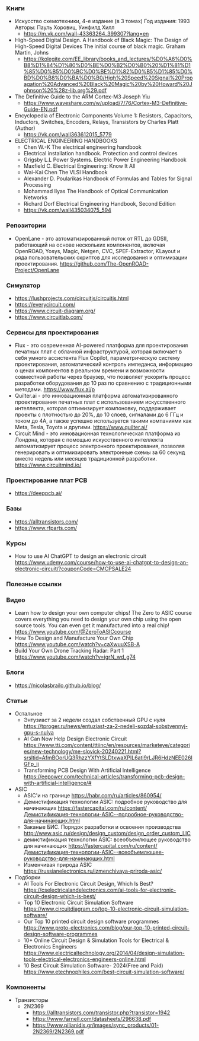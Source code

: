 
### Книги

- Искусство схемотехники, 4-е издание (в 3 томах) Год издания: 1993 Авторы: Пауль Хоровиц, Уинфилд Хилл 
    - https://m.vk.com/wall-43363264_399307?lang=en
- High-Speed Digital Design. A Handbook of Black Magic: The Design of High-Speed Digital Devices The initial course of black magic. Graham Martin, Johns
    - https://kolegite.com/EE_library/books_and_lectures/%D0%A6%D0%B8%D1%84%D1%80%D0%BE%D0%B2%D0%B0%20%D1%81%D1%85%D0%B5%D0%BC%D0%BE%D1%82%D0%B5%D1%85%D0%BD%D0%B8%D0%BA%D0%B0/High%20Speed%20Signal%20Propagation%20Advanced%20Black%20Magic%20by%20Howard%20Johnson%20%28z-lib.org%29.pdf
- The Definitive Guide to the ARM Cortex-M3 Joseph Yiu
    - https://www.waveshare.com/w/upload/7/76/Cortex-M3-Definitive-Guide-EN.pdf
- Encyclopedia of Electronic Components Volume 1: Resistors, Capacitors, Inductors, Switches, Encoders, Relays, Transistors by Charles Platt  (Author)
    - https://vk.com/wall363612015_5779
- ELECTRICAL ENGINEERING HANDBOOKS
    - Chen W.-K The electrical engineering handbook
    - Electrical installation handbook. Protection and control devices
    - Grigsby L.L Power Systems. Electric Power Engineering Handbook
    - Maxfield С. Electrical Engineering: Know It All
    - Wai-Kai Chen The VLSI Handbook
    - Alexander D. Poularikas Handbook of Formulas and Tables for Signal Processing 
    - Mohammad Ilyas The Handbook of Optical Communication Networks
    - Richard Dorf Electrical Engineering Handbook, Second Edition
    - https://vk.com/wall435034075_594

### Репозитории

- OpenLane - это автоматизированный поток от RTL до GDSII, работающий на основе нескольких компонентов, включая OpenROAD, Yosys, Magic, Netgen, CVC, SPEF-Extractor, KLayout и ряда пользовательских скриптов для исследования и оптимизации проектирования. https://github.com/The-OpenROAD-Project/OpenLane

### Симулятор

- https://lushprojects.com/circuitjs/circuitjs.html
- https://everycircuit.com/
- https://www.circuit-diagram.org/
- https://www.circuitlab.com/

### Сервисы для проектирования

- Flux - это современная AI-powered платформа для проектирования печатных плат с облачной инфраструктурой, которая включает в себя умного ассистента Flux Copilot, параметрическую систему проектирования, автоматический контроль импеданса, информацию о ценах компонентов в реальном времени и возможности совместной работы через браузер, что позволяет ускорить процесс разработки оборудования до 10 раз по сравнению с традиционными методами. https://www.flux.ai/p
- Quilter.ai - это инновационная платформа автоматизированного проектирования печатных плат с использованием искусственного интеллекта, которая оптимизирует компоновку, поддерживает проекты с плотностью до 20%, до 10 слоев, сигналами до 6 ГГц и током до 4А, а также успешно используется такими компаниями как Meta, Tesla, Toyota и другими. https://www.quilter.ai/
- Circuit Mind - это инновационная технологическая платформа из Лондона, которая с помощью искусственного интеллекта автоматизирует процесс электронного проектирования, позволяя генерировать и оптимизировать электронные схемы за 60 секунд вместо недель или месяцев традиционной разработки. https://www.circuitmind.io/

### Проектирование плат PCB

- https://deeppcb.ai/

### Базы

- https://alltransistors.com/
- https://www.rfparts.com/

### Курсы

- How to use AI ChatGPT to design an electronic circuit https://www.udemy.com/course/how-to-use-ai-chatgpt-to-design-an-electronic-circuit/?couponCode=CMCPSALE24

### Полезные ссылки

### Видео

- Learn how to design your own computer chips! The Zero to ASIC course covers everything you need to design your own chip using the open source tools. You can even get it manufactured into a real chip! https://www.youtube.com/@ZeroToASICcourse
- How To Design and Manufacture Your Own Chip https://www.youtube.com/watch?v=caXwuuXSB-A
- Build Your Own Drone Tracking Radar: Part 1 https://www.youtube.com/watch?v=igrN_wd_g74

### Блоги

- https://nicolasbrailo.github.io/blog/

### Статьи

- Остальное
    - Энтузиаст за 2 недели создал собственный GPU с нуля https://tproger.ru/news/entuziast-za-2-nedeli-sozdal-sobstvennyj-gpu-s-nulya
    - AI Can Now Help Design Electronic Circuit https://www.tti.com/content/ttiinc/en/resources/marketeye/categories/new-technology/me-slovick-20240221.html?srsltid=AfmBOorUQ3RhzzYXfYtSLDtxwaXPIL6ati9rLJR6HdzNEE026IGFp_ij
    - Transforming PCB Design With Artificial Intelligence https://eepower.com/technical-articles/transforming-pcb-design-with-artificial-intelligence/#
- ASIC
    - ASIC'и на границе https://habr.com/ru/articles/860954/
    - Демистификация технологии ASIC: подробное руководство для начинающих https://fastercapital.com/ru/content/Демистификация-технологии-ASIC--подробное-руководство-для-начинающих.html
    - Заканые БИС. Порядок разработки и освоения производства http://www.asic.ru/design/design_custom/design_order_custom_LIC
    - демистификация технологии ASIC: всеобъемлющее руководство для начинающих https://fastercapital.com/ru/content/Демистификация-технологии-ASIC--всеобъемлющее-руководство-для-начинающих.html
    - Изменчивая природа ASIC https://russianelectronics.ru/izmenchivaya-priroda-asic/
- Подборки
    - AI Tools For Electronic Circuit Design, Which Is Best? https://cselectricalandelectronics.com/ai-tools-for-electronic-circuit-design-which-is-best/
    - Top 10 Electronic Circuit Simulation Software https://www.circuitdiagram.co/top-10-electronic-circuit-simulation-software/
    - Our Top 10 printed circuit design software programmes https://www.proto-electronics.com/blog/our-top-10-printed-circuit-design-software-programmes
    - 10+ Online Circuit Design & Simulation Tools for Electrical & Electronics Engineers https://www.electricaltechnology.org/2014/04/design-simulation-tools-electrical-electronics-engineers-online.html
    - 10 Best Circuit Simulation Software- 2024(Free and Paid) https://www.etechnophiles.com/best-circuit-simulation-software/

### Компоненты

- Транзисторы
    - 2N2369
        - https://alltransistors.com/transistor.php?transistor=1942
        - https://www.farnell.com/datasheets/296638.pdf
        - https://www.pilianidis.gr/images/sync_products/01-2N2369/2N2369.pdf